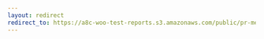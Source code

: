 ```yaml
---
layout: redirect
redirect_to: https://a8c-woo-test-reports.s3.amazonaws.com/public/pr-merge/43348/e2e/index.html
---
```

